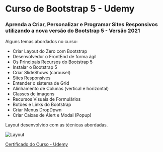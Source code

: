 # Curso de Bootstrap 5 - Udemy  

### Aprenda a Criar, Personalizar e Programar Sites Responsivos utilizando a nova versão do Bootstrap 5 - Versão 2021

Alguns temas abordados no curso:

- Criar Layout do Zero com Bootstrap
- Desenvolvedor o FrontEnd de forma ágil
- Os Principais Recursos do Bootstrap 5
- Instalar o Bootstrap 5
- Criar SlideShows (carousel)
- Sites Responsives
- Entender o sistema de Grid
- Alinhamento de Colunas (vertical e horizontal)
- Classes de imagens
- Recursos Visuais de Formulários
- Botões e Links do Bootstrap
- Criar Menus DropDpwn
- Criar Caixas de Alert e Modal (Popup)

Layout desenvolvido com as técnicas abordadas.


![Layout](/master/imagens/Capturar.PNG)


[Certificado do Curso - Udemy](https://www.udemy.com/certificate/UC-a15171f8-1a0e-4934-8c51-47528c50b148/ "certificado do curso")
